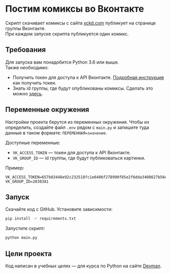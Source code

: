 # Постим комиксы во Вконтакте

Скрипт скачивает комиксы с сайта [xckd.com](https://xckd.com/) публикует на странице группы Вконтакте.  
При каждом запуске скрипта публикуется один комикс.


## Требования

Для запуска вам понадобится Python 3.6 или выше.  
Также необходимо:
- Получить токен для доступа к API Вконтакте. [Подробная инструкция](https://readd.org/kak-poluchit-access_token-vkontakte/) как получить токен.
- Знать id группы, где будут опубликованы комиксы. Сделать это можно [здесь](https://regvk.com/id/).


## Переменные окружения

Настройки проекта берутся из переменных окружения. Чтобы их определить, создайте файл `.env` рядом с `main.py` и запишите туда данные в таком формате: `ПЕРЕМЕННАЯ=значение`.

Доступные переменные:
- `VK_ACCESS_TOKEN` — токен для доступа к API Вконтакте.
- `VK_GROUP_ID` — id группы, где будут публиковаться картинки.

Пример:

```env
VK_ACCESS_TOKEN=657b83448e92c232518fc1e6406f278990f85e2f6dda3408627b56e048da752ad072d52fe4a964
VK_GROUP_ID=2038381
```

## Запуск

Скачайте код с GitHub. Установите зависимости:

```sh
pip install -r requirements.txt
```

Запустите скрипт:

```sh
python main.py
```


## Цели проекта

Код написан в учебных целях — для курса по Python на сайте [Devman](https://dvmn.org).